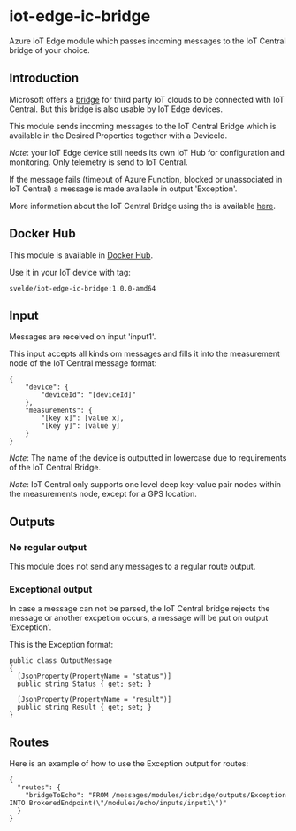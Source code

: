 # iot-edge-ic-bridge
Azure IoT Edge module which passes incoming messages to the IoT Central bridge of your choice.

## Introduction

Microsoft offers a [bridge](https://github.com/Azure/iotc-device-bridge) for third party IoT clouds to be connected with IoT Central. But this bridge is also usable by IoT Edge devices.

This module sends incoming messages to the IoT Central Bridge which is available in the Desired Properties together with a DeviceId.

*Note*: your IoT Edge device still needs its own IoT Hub for configuration and monitoring. Only telemetry is send to IoT Central.

If the message fails (timeout of Azure Function, blocked or unassociated in IoT Central) a message is made available in output 'Exception'.

More information about the IoT Central Bridge using the is available [here](https://sandervandevelde.wordpress.com/2019/10/16/bridging-gap-from-third-party-cloud-to-iot-central/).

## Docker Hub

This module is available in [Docker Hub](https://cloud.docker.com/repository/docker/svelde/iot-edge-ic-bridge).

Use it in your IoT device with tag:

```
svelde/iot-edge-ic-bridge:1.0.0-amd64
```

## Input

Messages are received on input 'input1'.

This input accepts all kinds om messages and fills it into the measurement node of the IoT Central message format:

```
{
    "device": {
        "deviceId": "[deviceId]"
    },
    "measurements": {
        "[key x]": [value x],
        "[key y]": [value y]
    }
}
```

*Note*: The name of the device is outputted in lowercase due to requirements of the IoT Central Bridge.

*Note*: IoT Central only supports one level deep key-value pair nodes within the measurements node, except for a GPS location.


## Outputs

### No regular output

This module does not send any messages to a regular route output.

### Exceptional output

In case a message can not be parsed, the IoT Central bridge rejects the message or another excpetion occurs, a message will be put on output 'Exception'.

This is the Exception format:

```
public class OutputMessage
{
  [JsonProperty(PropertyName = "status")]
  public string Status { get; set; }

  [JsonProperty(PropertyName = "result")]
  public string Result { get; set; }
}
```

## Routes

Here is an example of how to use the Exception output for routes: 

```
{
  "routes": {
    "bridgeToEcho": "FROM /messages/modules/icbridge/outputs/Exception INTO BrokeredEndpoint(\"/modules/echo/inputs/input1\")"
  }
}
```


